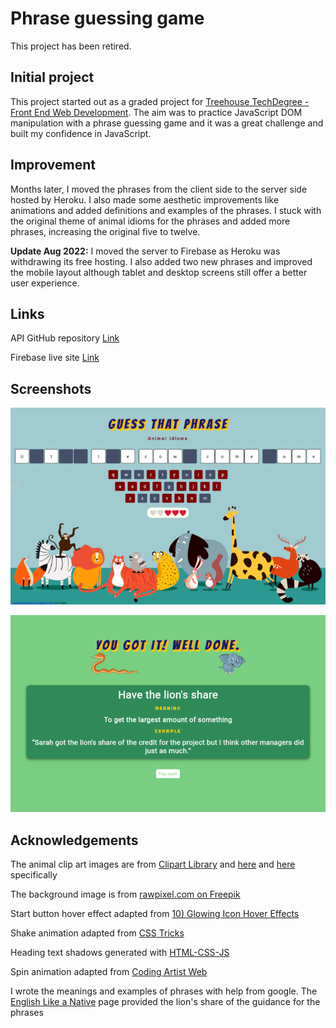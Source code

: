# Phrase guessing game

This project has been retired.

## Initial project

This project started out as a graded project for [Treehouse TechDegree - Front End Web Development](https://teamtreehouse.com/techdegree/front-end-web-development). The aim was to practice JavaScript DOM manipulation with a phrase guessing game and it was a great challenge and built my confidence in JavaScript.

## Improvement

Months later, I moved the phrases from the client side to the server side hosted by Heroku. I also made some aesthetic improvements like animations and added definitions and examples of the phrases. I stuck with the original theme of animal idioms for the phrases and added more phrases, increasing the original five to twelve.

**Update Aug 2022:** I moved the server to Firebase as Heroku was withdrawing its free hosting. I also added two new phrases and improved the mobile layout although tablet and desktop screens still offer a better user experience.

## Links

API GitHub repository [Link](https://github.com/michagodfrey/phrase-api-firebase)

Firebase live site [Link](https://us-central1-guess-animal-idiom.cloudfunctions.net/app/)

## Screenshots

![Playing page](./images/screenshot-play.png)

![Win overlay](./images/screenshot-win.png)

## Acknowledgements

The animal clip art images are from [Clipart Library](http://clipart-library.com/) and [here](http://clipart-library.com/clipart/orange-snake-cliparts_13.htm) and [here](http://clipart-library.com/clip-art/elephant-clipart-transparent-3.htm) specifically

The background image is from [rawpixel.com on Freepik](https://www.freepik.com/free-vector/cute-group-wild-animals-vector_3780571.htm#&position=2&from_view=detail#query=z&position=2&from_view=detail)

Start button hover effect adapted from [10) Glowing Icon Hover Effects](https://www.proglobalbusinesssolutions.com/css-hover-effects/)

Shake animation adapted from [CSS Tricks](https://css-tricks.com/snippets/css/shake-css-keyframe-animation/)

Heading text shadows generated with [HTML-CSS-JS](https://html-css-js.com/css/generator/text-shadow/)

Spin animation adapted from [Coding Artist Web](https://codingartistweb.com/2021/05/flip-a-coin-html-css-javascript/)

I wrote the meanings and examples of phrases with help from google. The [English Like a Native](https://englishlikeanative.co.uk/30-animal-idioms/) page provided the lion's share of the guidance for the phrases
